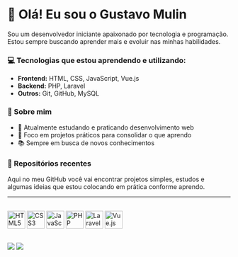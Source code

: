 # 👋 Olá! Eu sou o Gustavo Mulin

Sou um desenvolvedor iniciante apaixonado por tecnologia e programação. Estou sempre buscando aprender mais e evoluir nas minhas habilidades.

### 💻 Tecnologias que estou aprendendo e utilizando:
- **Frontend:** HTML, CSS, JavaScript, Vue.js
- **Backend:** PHP, Laravel
- **Outros:** Git, GitHub, MySQL

### 📘 Sobre mim
- 🚀 Atualmente estudando e praticando desenvolvimento web
- 🎯 Foco em projetos práticos para consolidar o que aprendo
- 📚 Sempre em busca de novos conhecimentos

### 🌱 Repositórios recentes
Aqui no meu GitHub você vai encontrar projetos simples, estudos e algumas ideias que estou colocando em prática conforme aprendo.

---

<div style="display: inline_block"><br>
  <img src="https://cdn.jsdelivr.net/gh/devicons/devicon/icons/html5/html5-original.svg" height="40" alt="HTML5"/>
  <img src="https://cdn.jsdelivr.net/gh/devicons/devicon/icons/css3/css3-original.svg" height="40" alt="CSS3"/>
  <img src="https://cdn.jsdelivr.net/gh/devicons/devicon/icons/javascript/javascript-original.svg" height="40" alt="JavaScript"/>
  <img src="https://cdn.jsdelivr.net/gh/devicons/devicon/icons/php/php-original.svg" height="40" alt="PHP"/>
  <img src="https://upload.wikimedia.org/wikipedia/commons/9/9a/Laravel.svg" height="40" alt="Laravel"/>
  <img src="https://cdn.jsdelivr.net/gh/devicons/devicon/icons/vuejs/vuejs-original.svg" height="40" alt="Vue.js"/>
</div>
  
  ##
 
<div> 
  <a href="https://www.instagram.com/_gustavoo03_/" target="_blank"><img src="https://img.shields.io/badge/-Instagram-%23E4405F?style=for-the-badge&logo=instagram&logoColor=white" target="_blank"></a>
  <a href="" target="_blank"><img src="https://img.shields.io/badge/-LinkedIn-%230077B5?style=for-the-badge&logo=linkedin&logoColor=white" target="_blank"></a> 
  
</div>


